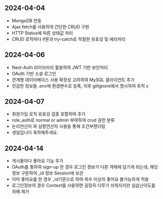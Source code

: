 ## 2024-04-04 ##
  - MongoDB 연동
  - Ajax fetch를 사용하여 간단한 CRUD 구현
  - HTTP Status에 따른 상태값 처리
  - CRUD 로직마다 if문과 try-catch로 적절한 유효성 및 에러처리

 ## 2024-04-06 ##
  - Next-Auth 라이브러리 활용하여 JWT 기반 보안처리
  - OAuth 기반 소셜 로그인
  - 관계형 데이터베이스 사용 확장성 고려하여 MySQL 클라이언트 추가
  - 민감한 정보들 .env에 환경변수로 등록, 이후 gitIgnore에서 명시하여 추적 x

 ## 2024-04-07 ##
  - 회원가입 로직 유효성 검증 포함하여 추가
  - role_auth로 normal or admin 부여하여 crud 권한 분류
  - 논리연산자 와 삼항연산자 사용을 통해 조건부렌더링
  - 생일입니다 축하해주세요.

## 2024-04-14 ##
 - 게시물마다 좋아요 기능 추가
 - OAuth롤 통하여 sign-up 한 경우 로그인 정보가 다른 객체에 담기게 되는데, 해당 정보 구분하여 _id 정보 Session에 보관
 - 이미 좋아요를 한 경우 _id기준으로 하여 복수 이상의 좋아요 불가능하게 적용
 - 로그인정보의 경우 Context를 사용하면 굉장히 다루기 쉬워지지만 실습난이도를 위해 제거
